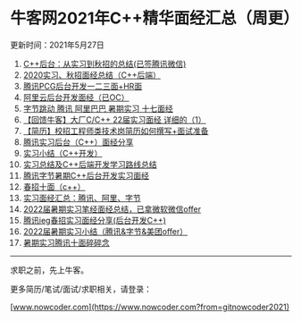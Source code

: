 # 牛客网2021年C++精华面经汇总（周更）
更新时间：2021年5月27日
1. [C++后台：从实习到秋招的总结(已签腾讯微信)](https://www.nowcoder.com/discuss/586944?from=gitnowcoder2021)
2. [2020实习、秋招面经总结（C++后端）](https://www.nowcoder.com/discuss/592375?from=gitnowcoder2021)
3. [腾讯PCG后台开发一二三面+HR面](https://www.nowcoder.com/discuss/616698?from=gitnowcoder2021)
4. [阿里云后台开发面经（已OC）](https://www.nowcoder.com/discuss/617638?from=gitnowcoder2021)
5. [字节跳动 腾讯 阿里巴巴 暑期实习 十七面经](https://www.nowcoder.com/discuss/619406?from=gitnowcoder2021)
6. [【回馈牛客】大厂C/C++ 22届实习面经 详细的（1）](https://www.nowcoder.com/discuss/632497?from=gitnowcoder2021)
7. [【简历】校招工程师类技术岗简历如何撰写+面试准备](https://www.nowcoder.com/discuss/634906?from=gitnowcoder2021)
8. [腾讯实习后台（C++）面经分享](https://www.nowcoder.com/discuss/636014?from=gitnowcoder2021)
9. [实习小结（C++开发）](https://www.nowcoder.com/discuss/636113?from=gitnowcoder2021)
10. [实习总结及C++后端开发学习路线总结](https://www.nowcoder.com/discuss/637559?from=gitnowcoder2021)
11. [腾讯字节暑期C++后台开发实习面经](https://www.nowcoder.com/discuss/640138?from=gitnowcoder2021)
12. [春招十面（c++）](https://www.nowcoder.com/discuss/642937?from=gitnowcoder2021)
13. [实习面经汇总：腾讯、阿里、字节](https://www.nowcoder.com/discuss/646864?from=gitnowcoder2021)
14. [2022届暑期实习笔经面经总结，已拿微软微信offer](https://www.nowcoder.com/discuss/648274?from=gitnowcoder2021)
15. [腾讯ieg春招实习面经分享(后台开发C++)](https://www.nowcoder.com/discuss/651614?from=gitnowcoder2021)
16. [2022届暑期实习小结（腾讯&amp;字节&amp;美团offer）](https://www.nowcoder.com/discuss/653616?from=gitnowcoder2021)
17. [暑期实习腾讯十面碎碎念](https://www.nowcoder.com/discuss/656629?from=gitnowcoder2021)
---
求职之前，先上牛客。

更多简历/笔试/面试/求职相关，请登录：

[www.nowcoder.com](https://www.nowcoder.com?from=gitnowcoder2021)
